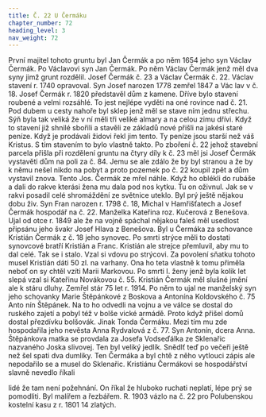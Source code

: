 ```yaml
---
title: Č. 22 U Čermáku
chapter_number: 72
heading_level: 3
nav_weight: 72
---
```




První majitel tohoto gruntu byl Jan Čermák a po něm 1654 jeho syn Václav Čermák. Po Václavovi
syn Jan Čermák. Po něm Václav Čermák jenž měl dva syny jimž grunt rozdělil. Josef Čermák č. 23
a Václav Čermák č. 22. Václav stavení r. 1740 opravoval. Syn Josef narozen 1778 zemřel 1847 a Vác­
lav v č. 18.
Josef Čermák r. 1820 představěl dům z kamene. Dříve bylo stavení roubené a velmi rozsáhlé. To
jest nejlépe vyděti na oné rovince nad č. 21. Pod dubem u cesty nahoře byl sklep jenž měl se stave­
ním jednu střechu. Sýň byla tak veliká že v ní měli tři veliké almary a na celou zimu dřívi. Když to
stavení již shnilé sbořili a stavěli ze základů nové přišli na jakési staré peníze. Když je prodávali
židovi řekl jim tento. Ty peníze jsou starší než váš Kristus. S tím stavením to bylo vlastně takto.
Po zboření č. 22 jehož stavební parcela přišla při rozdělení gruntu na čtyry díly k č. 23 měl jsi Josef
Čermák vystavěti dům na poli za č. 84. Jemu se ale zdálo že by byl stranou a že by k němu nešel
nikdo na pobyt a proto pozemek po č. 22 koupil zpět a dům vystavil znova. Tento Jos. Čermák ze­
mřel náhle. Když ho oblékli do rubáše a dali do rakve kterási žena mu dala pod nos kytku. Tu on
oživnul. Jak se v rakvi posadil celé shromáždění ze světnice uteklo. Byl prý ještě nějakou dobu živ.
Syn Fran narozen r. 1798 č. 18, Michal v Hamřišťatech a Josef Čermák hospodář na č. 22. Manželka
Kateřina roz. Kučerová z Benešova. Ujal od otce r. 1849 ale že na vojně spáchal nějakou faleš měl
usedlost připsánu jeho švakr Josef Hlava z Benešova. Byl u Čermáka za schovance Kristián Čermák
z č. 18 jeho synovec. Po smrti strýce měli to dostati synovcové bratří Kristián a Franc. Kristián ale
strejce přemluvil, aby mu to dal celé. Tak se i stalo. Vzal si vdovu po strýcovi. Za povolení sňatku
tohoto musel Kristián dáti 50 zl. na varhany. Ona ho teta vlastně k tomu přiměla neboť on sy chtěl
vzíti Marii Markovou. Po smrti I. ženy jenž byla kolik let slepá vzal si Kateřinu Novákovou č. 55.
Kristián Čermák měl slušné jmění ale k stáru dluhy. Zemřel stár 75 let r. 1914. Po něm to ujal ne­
manželský syn jeho schovanky Marie Štěpánkové z Boskova a Antonína Koldovského č. 75 Anto­
nín Štěpánek. Na to ho odvedli na vojnu a ve válce se dostal do ruského zajetí a pobyl též v bolše­
vické armádě. Proto když přišel domů dostal přezdívku bolšovák. Jinak Tonda Čermáku. Mezi tím
mu zde hospodařila jeho nevěsta Anna Rydvalová z č. 77. Syn Antonín, dcera Anna. Štěpánkova
matka se provdala za Josefa Vodseďálka ze Sklenařic nazvaného Joska slivovej. Ten byl veliký jedlík.
Snědlť teď po večeři ještě než šel spati dva dumliky. Ten Čermáka a byl chtě z něho vytlouci zápis
ale nepodařilo se a musel do Sklenařic. Kristiánu Čermákovi se hospodářství slavně nevedlo říkali


lidé že tam není požehnání. On říkal že hluboko ruchati neplatí, lépe prý se pomodliti. Byl malířem
a řezbářem. R. 1903 vázlo na č. 22 pro Polubenskou kostelní kasu z r. 1801 14 zlatých.
